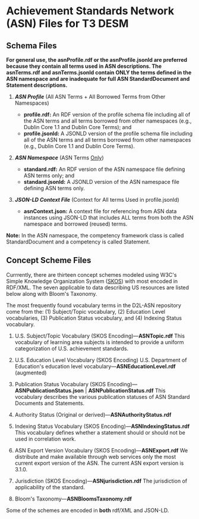 # Achievement Standards Network (ASN) Files for T3 DESM

## Schema Files

**For general use, the asnProfile.rdf or the asnProfile.jsonld are preferred because they contain all terms used in ASN descriptions. The asnTerms.rdf and asnTerms.jsonld contain ONLY the terms defined in the ASN namespace and are inadequate for full ASN StandardDocument and Statement descriptions.**

1. ***ASN Profile*** (All ASN Terms + All Borrowed Terms from Other Namespaces)
   - **profile.rdf:** An RDF version of the profile schema file including all of the ASN terms and all terms borrowed from other namespaces (e.g., Dublin Core 1.1 and Dublin Core Terms); and
   - **profile.jsonld:** A JSONLD version of the profile schema file including all of the ASN terms and all terms borrowed from other namespaces (e.g., Dublin Core 1.1 and Dublin Core Terms).
   
1. ***ASN Namespace*** (ASN Terms <u>Only</u>)
   - **standard.rdf:** An RDF version of the ASN namespace file defining ASN terms only; and
   - **standard.jsonld:** A JSONLD version of the ASN namespace file defining ASN terms only. 

1. ***JSON-LD Context File*** (Context for All terms Used in profile.jsonld)
   - **asnContext.json:** A context file for referencing from ASN data instances using JSON-LD that includes ALL terms from both the ASN namespace and borrowed (reused) terms.

**Note:** In the ASN namespace, the competency framework class is called StandardDocument and a competency is called Statement.

## Concept Scheme Files

Currrently, there are thirteen concept schemes modeled using W3C's Simple Knowledge Organization System ([SKOS](http://www.w3.org/2004/02/skos/core#)) with most encoded in RDF/XML. The seven applicable to data describing US resources are listed below along with Bloom's Taxonomy.

The most frequently found vocabulary terms in the D2L-ASN repository come from the: (1) Subject/Topic vocabulary, (2) Education Level vocabularies, (3) Publication Status vocabulary, and (4) Indexing Status vocabulary.

1. U.S. Subject/Topic Vocabulary (SKOS Encoding)—**ASNTopic.rdf**
This vocabulary of learning area subjects is intended to provide a uniform categorization of U.S. achievement standards.

1. U.S. Education Level Vocabulary (SKOS Encoding) U.S. Department of Education's education level vocabulary—**ASNEducationLevel.rdf** (augmented)

1. Publication Status Vocabulary (SKOS Encoding)—**ASNPublicationStatus.json** | **ASNPublicationStatus.rdf**
This vocabulary describes the various publication statuses of ASN Standard Documents and Statements.

1. Authority Status (Original or derived)—**ASNAuthorityStatus.rdf**

1. Indexing Status Vocabulary (SKOS Encoding)—**ASNIndexingStatus.rdf**
This vocabulary defines whether a statement should or should not be used in correlation work.

1. ASN Export Version Vocabulary (SKOS Encoding)—**ASNExport.rdf**
We distribute and make available through web services only the most current export version of the ASN. The current ASN export version is 3.1.0.

1. Jurisdiction (SKOS Encoding)—**ASNjurisdiction.rdf**
The jurisdiction of applicability of the standard.

1. Bloom's Taxonomy—**ASNBloomsTaxonomy.rdf**

Some of the schemes are encoded in **both** rdf/XML and JSON-LD. 
